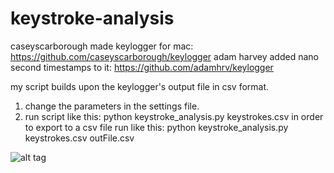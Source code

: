 # keystroke-analysis
caseyscarborough made keylogger for mac: https://github.com/caseyscarborough/keylogger
adam harvey added nano second timestamps to it: https://github.com/adamhrv/keylogger

my script builds upon the keylogger's output file in csv format. 

1) 	change the parameters in the settings file.
2)	run script like this: 
 			python keystroke_analysis.py keystrokes.csv
	in order to export to a csv file run like this:
			python keystroke_analysis.py keystrokes.csv outFile.csv


![alt tag](https://raw.github.com/leoneckert/keystroke-analysis/master/raw_fingerprint.png)
